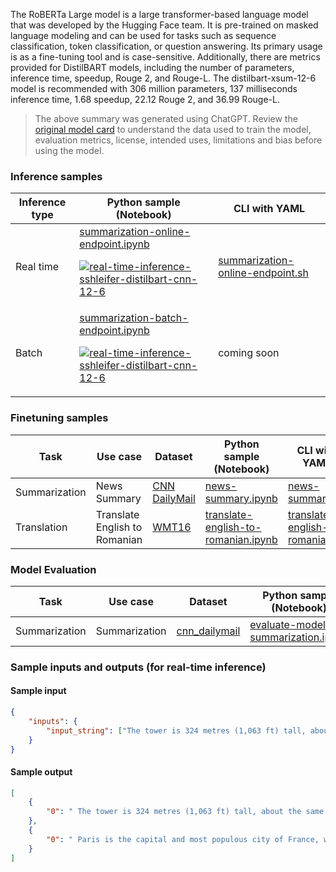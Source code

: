 The RoBERTa Large model is a large transformer-based language model that was developed by the Hugging Face team. It is pre-trained on masked language modeling and can be used for tasks such as sequence classification, token classification, or question answering. Its primary usage is as a fine-tuning tool and is case-sensitive. Additionally, there are metrics provided for DistilBART models, including the number of parameters, inference time, speedup, Rouge 2, and Rouge-L. The distilbart-xsum-12-6 model is recommended with 306 million parameters, 137 milliseconds inference time, 1.68 speedup, 22.12 Rouge 2, and 36.99 Rouge-L.


> The above summary was generated using ChatGPT. Review the <a href="https://huggingface.co/sshleifer/distilbart-cnn-12-6" target="_blank">original model card</a> to understand the data used to train the model, evaluation metrics, license, intended uses, limitations and bias before using the model.

### Inference samples

Inference type|Python sample (Notebook)|CLI with YAML
|--|--|--|
Real time|<a href="https://aka.ms/azureml-infer-online-sdk-summarization" target="_blank">summarization-online-endpoint.ipynb</a><p><a href="https://github.com/Azure/azureml-oss-models/actions/workflows/real-time-inference-sshleifer-distilbart-cnn-12-6_nb.yaml"><img alt="real-time-inference-sshleifer-distilbart-cnn-12-6" src="https://github.com/Azure/azureml-oss-models/actions/workflows/real-time-inference-sshleifer-distilbart-cnn-12-6_nb.yaml/badge.svg"/></a></p>|<a href="https://aka.ms/azureml-infer-online-cli-summarization" target="_blank">summarization-online-endpoint.sh</a>
Batch |<a href="https://aka.ms/azureml-infer-batch-sdk-summarization" target="_blank">summarization-batch-endpoint.ipynb</a><p><a href="https://github.com/Azure/azureml-oss-models/actions/workflows/real-time-inference-sshleifer-distilbart-cnn-12-6_nb.yaml"><img alt="real-time-inference-sshleifer-distilbart-cnn-12-6" src="https://github.com/Azure/azureml-oss-models/actions/workflows/real-time-inference-sshleifer-distilbart-cnn-12-6_nb.yaml/badge.svg"/></a></p>| coming soon


### Finetuning samples

Task|Use case|Dataset|Python sample (Notebook)|CLI with YAML
|--|--|--|--|--|
Summarization|News Summary|<a href="https://huggingface.co/datasets/cnn_dailymail" target="_blank">CNN DailyMail</a>|<a href="https://aka.ms/azureml-ft-sdk-news-summary" target="_blank">news-summary.ipynb</a>|<a href="https://aka.ms/azureml-ft-cli-news-summary" target="_blank">news-summary.sh</a>
Translation|Translate English to Romanian|<a href="https://huggingface.co/datasets/cnn_dailymail" target="_blank">WMT16</a>|<a href="https://aka.ms/azureml-ft-sdk-translation" target="_blank">translate-english-to-romanian.ipynb</a>|<a href="https://aka.ms/azureml-ft-cli-translation" target="_blank">translate-english-to-romanian.sh</a>


### Model Evaluation

Task| Use case| Dataset| Python sample (Notebook)| CLI with YAML
|--|--|--|--|--|
Summarization | Summarization | <a href="https://huggingface.co/datasets/cnn_dailymail" target="_blank">cnn_dailymail</a> | <a href="https://aka.ms/azureml-eval-sdk-summarization" target="_blank">evaluate-model-summarization.ipynb</a> | <a href="https://aka.ms/azureml-eval-cli-summarization" target="_blank">evaluate-model-summarization.yml</a>


### Sample inputs and outputs (for real-time inference)

#### Sample input
```json
{
    "inputs": {
        "input_string": ["The tower is 324 metres (1,063 ft) tall, about the same height as an 81-storey building, and the tallest structure in Paris. Its base is square, measuring 125 metres (410 ft) on each side. During its construction, the Eiffel Tower surpassed the Washington Monument to become the tallest man-made structure in the world, a title it held for 41 years until the Chrysler Building in New York City was finished in 1930. It was the first structure to reach a height of 300 metres. Due to the addition of a broadcasting aerial at the top of the tower in 1957, it is now taller than the Chrysler Building by 5.2 metres (17 ft). Excluding transmitters, the Eiffel Tower is the second tallest free-standing structure in France after the Millau Viaduct.", "Paris is the capital and most populous city of France, with an estimated population of 2,175,601 residents as of 2018, in an area of more than 105 square kilometres (41 square miles). The City of Paris is the centre and seat of government of the region and province of Île-de-France, or Paris Region, which has an estimated population of 12,174,880, or about 18 percent of the population of France as of 2017."]
    }
}
```

#### Sample output
```json
[
    {
        "0": " The tower is 324 metres (1,063 ft) tall, about the same height as an 81-storey building . It was the first structure to reach a height of 300 metres . Excluding transmitters, the Eiffel Tower is the second tallest free-standing structure in France after the Millau Viaduct ."
    },
    {
        "0": " Paris is the capital and most populous city of France, with an estimated population of 2,175,601 residents as of 2018 . City of Paris is centre and seat of government of the region and province of Île-de-France, or Paris Region, which has an estimated 12,174,880, or about 18 percent"
    }
]
```
